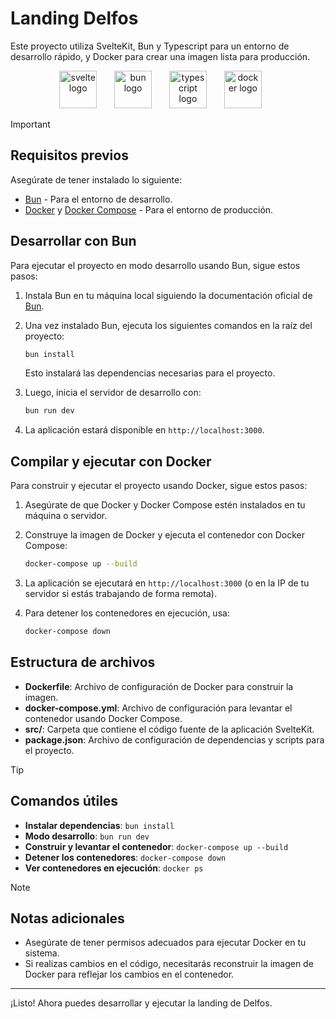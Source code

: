 # Landing Delfos

Este proyecto utiliza SvelteKit, Bun y Typescript para un entorno de desarrollo rápido, y Docker para crear una imagen lista para producción.

<div align="center">
  <img src="https://cdn.jsdelivr.net/gh/devicons/devicon@latest/icons/svelte/svelte-original.svg" height="60" alt="svelte logo"  />
  <img width="20" />
  <img src="https://cdn.jsdelivr.net/gh/devicons/devicon@latest/icons/bun/bun-original.svg" height="60" alt="bun logo"  />
  <img width="20" />
  <img src="https://cdn.jsdelivr.net/gh/devicons/devicon/icons/typescript/typescript-plain.svg" height="60" alt="typescript logo"  />
  <img width="20" />
  <img src="https://cdn.jsdelivr.net/gh/devicons/devicon@latest/icons/docker/docker-original.svg" height="60" alt="docker logo"  />
  <img width="20" />
</div>

> [!IMPORTANT]  
>
> ## Requisitos previos
>
> Asegúrate de tener instalado lo siguiente:
>
> - [Bun](https://bun.sh) - Para el entorno de desarrollo.
> - [Docker](https://docs.docker.com/get-docker/) y [Docker Compose](https://docs.docker.com/compose/install/) - Para el entorno de producción.

## Desarrollar con Bun

Para ejecutar el proyecto en modo desarrollo usando Bun, sigue estos pasos:

1. Instala Bun en tu máquina local siguiendo la documentación oficial de [Bun](https://bun.sh).

2. Una vez instalado Bun, ejecuta los siguientes comandos en la raíz del proyecto:

    ```bash
    bun install
    ```

    Esto instalará las dependencias necesarias para el proyecto.

3. Luego, inicia el servidor de desarrollo con:

    ```bash
    bun run dev
    ```

4. La aplicación estará disponible en `http://localhost:3000`.

## Compilar y ejecutar con Docker

Para construir y ejecutar el proyecto usando Docker, sigue estos pasos:

1. Asegúrate de que Docker y Docker Compose estén instalados en tu máquina o servidor.

2. Construye la imagen de Docker y ejecuta el contenedor con Docker Compose:

    ```bash
    docker-compose up --build
    ```

3. La aplicación se ejecutará en `http://localhost:3000` (o en la IP de tu servidor si estás trabajando de forma remota).

4. Para detener los contenedores en ejecución, usa:

    ```bash
    docker-compose down
    ```

## Estructura de archivos

- **Dockerfile**: Archivo de configuración de Docker para construir la imagen.
- **docker-compose.yml**: Archivo de configuración para levantar el contenedor usando Docker Compose.
- **src/**: Carpeta que contiene el código fuente de la aplicación SvelteKit.
- **package.json**: Archivo de configuración de dependencias y scripts para el proyecto.

> [!TIP]
>
> ## Comandos útiles
>
> - **Instalar dependencias**: `bun install`
> - **Modo desarrollo**: `bun run dev`
> - **Construir y levantar el contenedor**: `docker-compose up --build`
> - **Detener los contenedores**: `docker-compose down`
> - **Ver contenedores en ejecución**: `docker ps`

> [!NOTE]
>
> ## Notas adicionales
>
> - Asegúrate de tener permisos adecuados para ejecutar Docker en tu sistema.
> - Si realizas cambios en el código, necesitarás reconstruir la imagen de Docker para reflejar los cambios en el contenedor.

---

¡Listo! Ahora puedes desarrollar y ejecutar la landing de Delfos.
